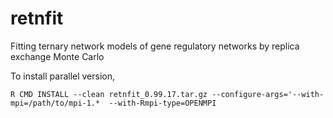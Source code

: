 # retnfit
Fitting ternary network models of gene regulatory networks by replica exchange Monte Carlo

To install parallel version,
```
R CMD INSTALL --clean retnfit_0.99.17.tar.gz --configure-args='--with-mpi=/path/to/mpi-1.*  --with-Rmpi-type=OPENMPI
```
